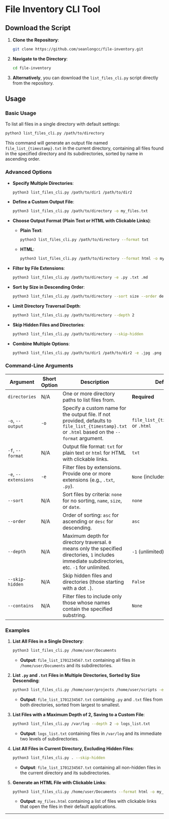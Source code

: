 # File Inventory CLI Tool

## Download the Script

1. **Clone the Repository**:

   ```bash
   git clone https://github.com/seanlongcc/file-inventory.git
   ```

2. **Navigate to the Directory**:

   ```bash
   cd file-inventory
   ```

3. **Alternatively**, you can download the `list_files_cli.py` script directly from the repository.

## Usage

### Basic Usage

To list all files in a single directory with default settings:

```bash
python3 list_files_cli.py /path/to/directory
```

This command will generate an output file named `file_list_{timestamp}.txt` in the current directory, containing all files found in the specified directory and its subdirectories, sorted by name in ascending order.

### Advanced Options

- **Specify Multiple Directories**:

  ```bash
  python3 list_files_cli.py /path/to/dir1 /path/to/dir2
  ```
  
- **Define a Custom Output File**:

  ```bash
  python3 list_files_cli.py /path/to/directory -o my_files.txt
  ```

- **Choose Output Format (Plain Text or HTML with Clickable Links)**:

  - **Plain Text**:

    ```bash
    python3 list_files_cli.py /path/to/directory --format txt
    ```

  - **HTML**:

    ```bash
    python3 list_files_cli.py /path/to/directory --format html -o my_files.html
    ```
  
- **Filter by File Extensions**:

  ```bash
  python3 list_files_cli.py /path/to/directory -e .py .txt .md
  ```
  
- **Sort by Size in Descending Order**:

  ```bash
  python3 list_files_cli.py /path/to/directory --sort size --order desc
  ```
  
- **Limit Directory Traversal Depth**:

  ```bash
  python3 list_files_cli.py /path/to/directory --depth 2
  ```
  
- **Skip Hidden Files and Directories**:

  ```bash
  python3 list_files_cli.py /path/to/directory --skip-hidden
  ```
  
- **Combine Multiple Options**:

  ```bash
  python3 list_files_cli.py /path/to/dir1 /path/to/dir2 -e .jpg .png --sort date --order asc --depth 1 --skip-hidden --format html -o images_list.html
  ```

### Command-Line Arguments

| Argument             | Short Option | Description                                                                                                                                       | Default                       |
|----------------------|--------------|---------------------------------------------------------------------------------------------------------------------------------------------------|-------------------------------|
| `directories`        | N/A          | One or more directory paths to list files from.                                                                                                | **Required**                  |
| `-o`, `--output`     | `-o`         | Specify a custom name for the output file. If not provided, defaults to `file_list_{timestamp}.txt` or `.html` based on the `--format` argument. | `file_list_{timestamp}.txt` or `.html` |
| `-f`, `--format`           | N/A          | Output file format: `txt` for plain text or `html` for HTML with clickable links.                                                                 | `txt`                         |
| `-e`, `--extensions` | `-e`         | Filter files by extensions. Provide one or more extensions (e.g., `.txt`, `.py`).                                                              | `None` (includes all files)    |
| `--sort`             | N/A          | Sort files by criteria: `none` for no sorting, `name`, `size`, or `date`.                                                                          | `none`                        |
| `--order`            | N/A          | Order of sorting: `asc` for ascending or `desc` for descending.                                                                                   | `asc`                         |
| `--depth`            | N/A          | Maximum depth for directory traversal. `0` means only the specified directories, `1` includes immediate subdirectories, etc. `-1` for unlimited.| `-1` (unlimited)              |
| `--skip-hidden`      | N/A          | Skip hidden files and directories (those starting with a dot `.`).                                                                                | `False`                       |
| `--contains`         | N/A          | Filter files to include only those whose names contain the specified substring.                                                                   | `None`                        |

### Examples

1. **List All Files in a Single Directory**:

   ```bash
   python3 list_files_cli.py /home/user/Documents
   ```

   - **Output**: `file_list_1701234567.txt` containing all files in `/home/user/Documents` and its subdirectories.

2. **List `.py` and `.txt` Files in Multiple Directories, Sorted by Size Descending**:

   ```bash
   python3 list_files_cli.py /home/user/projects /home/user/scripts -e .py .txt --sort size --order desc
   ```

   - **Output**: `file_list_1701234567.txt` containing `.py` and `.txt` files from both directories, sorted from largest to smallest.

3. **List Files with a Maximum Depth of 2, Saving to a Custom File**:

   ```bash
   python3 list_files_cli.py /var/log --depth 2 -o logs_list.txt
   ```

   - **Output**: `logs_list.txt` containing files in `/var/log` and its immediate two levels of subdirectories.

4. **List All Files in Current Directory, Excluding Hidden Files**:

   ```bash
   python3 list_files_cli.py . --skip-hidden
   ```

   - **Output**: `file_list_1701234567.txt` containing all non-hidden files in the current directory and its subdirectories.

5. **Generate an HTML File with Clickable Links**:

   ```bash
   python3 list_files_cli.py /home/user/Documents --format html -o my_files.html
   ```

   - **Output**: `my_files.html` containing a list of files with clickable links that open the files in their default applications.

---
